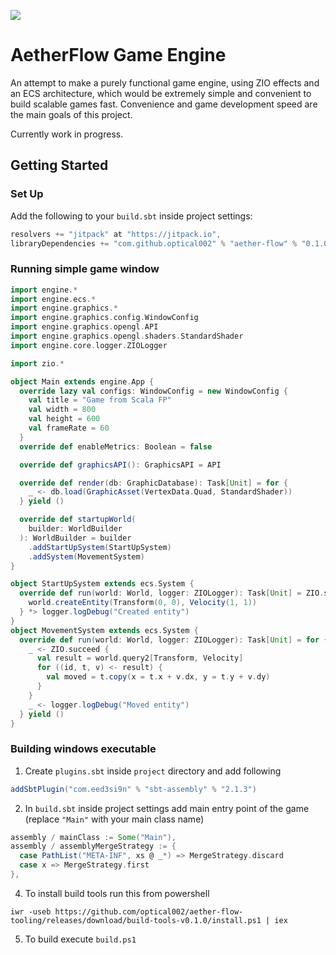 
[![](https://jitpack.io/v/optical002/aether-flow.svg)](https://jitpack.io/#optical002/aether-flow)
# AetherFlow Game Engine

An attempt to make a purely functional game engine, using ZIO effects and an ECS architecture, which would be extremely 
simple and convenient to build scalable games fast. Convenience and game development speed are the main goals of
this project. 

Currently work in progress.

## Getting Started

### Set Up

Add the following to your `build.sbt` inside project settings:


```scala
resolvers += "jitpack" at "https://jitpack.io",
libraryDependencies += "com.github.optical002" % "aether-flow" % "0.1.0-dev"
```

### Running simple game window

```scala
import engine.*
import engine.ecs.*
import engine.graphics.*
import engine.graphics.config.WindowConfig
import engine.graphics.opengl.API
import engine.graphics.opengl.shaders.StandardShader
import engine.core.logger.ZIOLogger

import zio.*

object Main extends engine.App {
  override lazy val configs: WindowConfig = new WindowConfig {
    val title = "Game from Scala FP"
    val width = 800
    val height = 600
    val frameRate = 60
  }
  override def enableMetrics: Boolean = false

  override def graphicsAPI(): GraphicsAPI = API

  override def render(db: GraphicDatabase): Task[Unit] = for {
    _ <- db.load(GraphicAsset(VertexData.Quad, StandardShader))
  } yield ()

  override def startupWorld(
    builder: WorldBuilder
  ): WorldBuilder = builder
    .addStartUpSystem(StartUpSystem)
    .addSystem(MovementSystem)
}

object StartUpSystem extends ecs.System {
  override def run(world: World, logger: ZIOLogger): Task[Unit] = ZIO.succeed {
    world.createEntity(Transform(0, 0), Velocity(1, 1))
  } *> logger.logDebug("Created entity")
}
object MovementSystem extends ecs.System {
  override def run(world: World, logger: ZIOLogger): Task[Unit] = for {
    _ <- ZIO.succeed {
      val result = world.query2[Transform, Velocity]
      for ((id, t, v) <- result) {
        val moved = t.copy(x = t.x + v.dx, y = t.y + v.dy)
      }
    }
    _ <- logger.logDebug("Moved entity")
  } yield ()
}
```

### Building windows executable

1. Create `plugins.sbt` inside `project` directory and add following

```scala
addSbtPlugin("com.eed3si9n" % "sbt-assembly" % "2.1.3")
```

2. In `build.sbt` inside project settings add main entry point of the game (replace `"Main"` with your main class name)

```scala
assembly / mainClass := Some("Main"),
assembly / assemblyMergeStrategy := {
  case PathList("META-INF", xs @ _*) => MergeStrategy.discard
  case x => MergeStrategy.first
},
```

4. To install build tools run this from powershell

```shell
iwr -useb https://github.com/optical002/aether-flow-tooling/releases/download/build-tools-v0.1.0/install.ps1 | iex
```

5. To build execute `build.ps1`